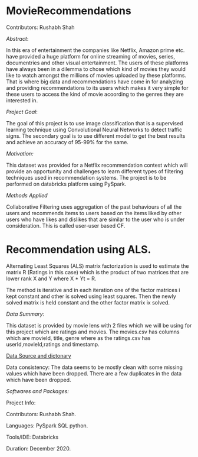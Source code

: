 # MovieRecommendations

Contributors:
  Rushabh Shah
  

*Abstract*:

In this era of entertainment the companies like Netflix, Amazon prime etc. have provided a huge platform for online streaming of movies, series, documentries and other visual entertainment. The users of these platforms have always been in a dilemma to chose which kind of movies they would like to watch amongst the millions of movies uploaded by these platforms. That is where big data and recommendations have come in for analyzing and providing recommendations to its users which makes it very simple for these users to access the kind of movie acoording to the genres they are interested in. 



*Project Goal*:

The goal of this project is to use image classification that is a supervised learning technique using Convolutional Neural Networks to detect traffic signs. The secondary goal is to use different model to get the best results and achieve an accuracy of 95-99% for the same.



*Motivation:*

This dataset was provided for a Netflix recommendation contest which will provide an opportunity and challenges to learn different types of filtering techniques used in recommendation systems. The project is to be performed on databricks platform using PySpark.



*Methods Applied*

Collaborative Filtering uses aggregation of the past behaviours of all the users and recommends items to users based on the items liked by other users who have likes and dislikes that are similar to the user who is under consideration. This is called user-user based CF.

# Recommendation using ALS.

Alternating Least Squares (ALS) matrix factorization is used to estimate the matrix R (Ratings in this case) which is the product of two matrices that are lower rank X and Y where X * Yt = R.


The method is iterative and in each iteration one of the factor matrices i kept constant and other is solved using least squares. Then the newly solved matrix is held constant and the other factor matrix ix solved.



*Data Summary:*

This dataset is provided by movie lens with 2 files which we will be using for this project which are ratings and movies. The movies.csv has columns which are movieId, title, genre where as the ratings.csv has userId,movieId,ratings and timestamp.

[Data Source and dictonary](https://grouplens.org/datasets/movielens/)

Data consistency: The data seems to be mostly clean with some missing values which have been dropped. There are a few duplicates in the data which have been dropped. 


*Softwares and Packages:*

Project Info:

Contributors: Rushabh Shah.

Languages: PySpark SQL python.

Tools/IDE: Databricks

Duration: December 2020.
